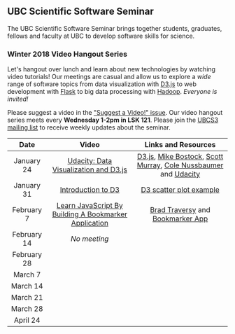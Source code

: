## UBC Scientific Software Seminar

The UBC Scientific Software Seminar brings together students, graduates, fellows and faculty at UBC to develop software skills for science.

### Winter 2018 Video Hangout Series

Let's hangout over lunch and learn about new technologies by watching video tutorials! Our meetings are casual and allow us to explore a *wide* range of software topics from data visualization with [D3.js](https://d3js.org/) to web development with [Flask](http://flask.pocoo.org/) to big data processing with [Hadoop](http://hadoop.apache.org/). *Everyone is invited!*

Please suggest a video in the ["Suggest a Video!" issue](https://github.com/ubcs3/2018-Winter-VHS/issues/1). Our video hangout series meets every **Wednesday 1-2pm in LSK 121**. Please join the [UBCS3 mailing list](https://ubc.ca1.qualtrics.com/jfe/form/SV_6VCa1EYL5xjlUQ5) to receive weekly updates about the seminar.

| Date | Video | Links and Resources |
| :---: | :---: | :---: |
| January 24 | [Udacity: Data Visualization and D3.js](https://www.youtube.com/watch?v=mfLklbVU7r0&list=PLAwxTw4SYaPmN67oPL09hz8-JUwQ5Aqci) | [D3.js](https://d3js.org/), [Mike Bostock](https://bl.ocks.org/mbostock), [Scott Murray](http://alignedleft.com/), [Cole Nussbaumer](http://www.storytellingwithdata.com/) and [Udacity](https://www.udacity.com/) |
| January 31 | [Introduction to D3](https://www.youtube.com/watch?v=8jvoTV54nXw) | [D3 scatter plot example](d3-scatter-plot/index.html) |
| February 7 | [Learn JavaScript By Building A Bookmarker Application](https://www.youtube.com/watch?v=DIVfDZZeGxM) | [Brad Traversy](http://traversymedia.com/) and [Bookmarker App](https://github.com/bradtraversy/bookmarker) |
| February 14 | *No meeting* | |
| February 28 | | |
| March 7 | | |
| March 14 | | |
| March 21 | | |
| March 28 | | |
| April 24 | | |
